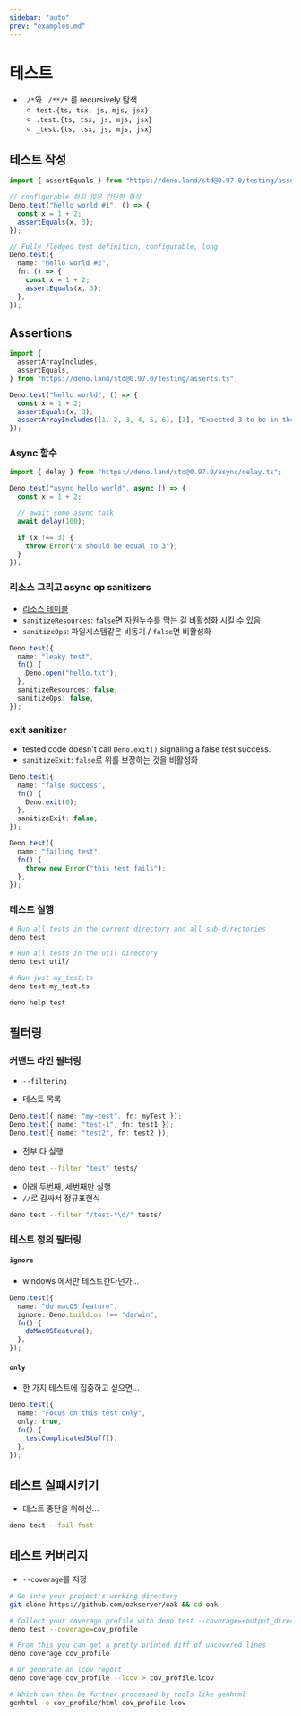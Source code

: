 ```yaml
---
sidebar: "auto"
prev: "examples.md"
---
```

# 테스트

- `./*`와 `./**/*` 를 recursively 탐색
  - `test.{ts, tsx, js, mjs, jsx}`
  - `.test.{ts, tsx, js, mjs, jsx}`
  - `_test.{ts, tsx, js, mjs, jsx}`

## 테스트 작성

```ts
import { assertEquals } from "https://deno.land/std@0.97.0/testing/asserts.ts";

// configurable 하지 않은 간단한 형식
Deno.test("hello world #1", () => {
  const x = 1 + 2;
  assertEquals(x, 3);
});

// Fully fledged test definition, configurable, long
Deno.test({
  name: "hello world #2",
  fn: () => {
    const x = 1 + 2;
    assertEquals(x, 3);
  },
});
```

## Assertions

```ts
import {
  assertArrayIncludes,
  assertEquals,
} from "https://deno.land/std@0.97.0/testing/asserts.ts";

Deno.test("hello world", () => {
  const x = 1 + 2;
  assertEquals(x, 3);
  assertArrayIncludes([1, 2, 3, 4, 5, 6], [3], "Expected 3 to be in the array");
});
```

### Async 함수

```ts
import { delay } from "https://deno.land/std@0.97.0/async/delay.ts";

Deno.test("async hello world", async () => {
  const x = 1 + 2;

  // await some async task
  await delay(100);

  if (x !== 3) {
    throw Error("x should be equal to 3");
  }
});
```

### 리소스 그리고 async op sanitizers

- [리소스 테이블](https://deno.land/manual@v1.10.2/contributing/architecture)
- `sanitizeResources`: `false`면 자원누수를 막는 걸 비활성화 시킬 수 있음
- `sanitizeOps`: 파일시스템같은 비동기 / `false`면 비활성화

```ts
Deno.test({
  name: "leaky test",
  fn() {
    Deno.open("hello.txt");
  },
  sanitizeResources: false,
  sanitizeOps: false,
});
```

### exit sanitizer

- tested code doesn't call `Deno.exit()` signaling a false test success.
- `sanitizeExit`: `false`로 위를 보장하는 것을 비활성화

```ts
Deno.test({
  name: "false success",
  fn() {
    Deno.exit(0);
  },
  sanitizeExit: false,
});

Deno.test({
  name: "failing test",
  fn() {
    throw new Error("this test fails");
  },
});
```

### 테스트 실행

```zsh
# Run all tests in the current directory and all sub-directories
deno test

# Run all tests in the util directory
deno test util/

# Run just my_test.ts
deno test my_test.ts
```

```zsh
deno help test
```

## 필터링

### 커맨드 라인 필터링

- `--filtering`

- 테스트 목록

```ts
Deno.test({ name: "my-test", fn: myTest });
Deno.test({ name: "test-1", fn: test1 });
Deno.test({ name: "test2", fn: test2 });
```

- 전부 다 실행

```zsh
deno test --filter "test" tests/
```

- 아래 두번째, 세번째만 실행
- `//`로 감싸서 정규표현식

```zsh
deno test --filter "/test-*\d/" tests/
```

### 테스트 정의 필터링

#### `ignore`

- windows 에서만 테스트한다던가...

```ts
Deno.test({
  name: "do macOS feature",
  ignore: Deno.build.os !== "darwin",
  fn() {
    doMacOSFeature();
  },
});
```

#### `only`

- 한 가지 테스트에 집중하고 싶으면...

```ts
Deno.test({
  name: "Focus on this test only",
  only: true,
  fn() {
    testComplicatedStuff();
  },
});
```

## 테스트 실패시키기

- 테스트 중단을 위해선...

```zsh
deno test --fail-fast
```

## 테스트 커버리지

- `--coverage`를 지정

```zsh
# Go into your project's working directory
git clone https://github.com/oakserver/oak && cd oak

# Collect your coverage profile with deno test --coverage=<output_directory>
deno test --coverage=cov_profile

# From this you can get a pretty printed diff of uncovered lines
deno coverage cov_profile

# Or generate an lcov report
deno coverage cov_profile --lcov > cov_profile.lcov

# Which can then be further processed by tools like genhtml
genhtml -o cov_profile/html cov_profile.lcov
```
